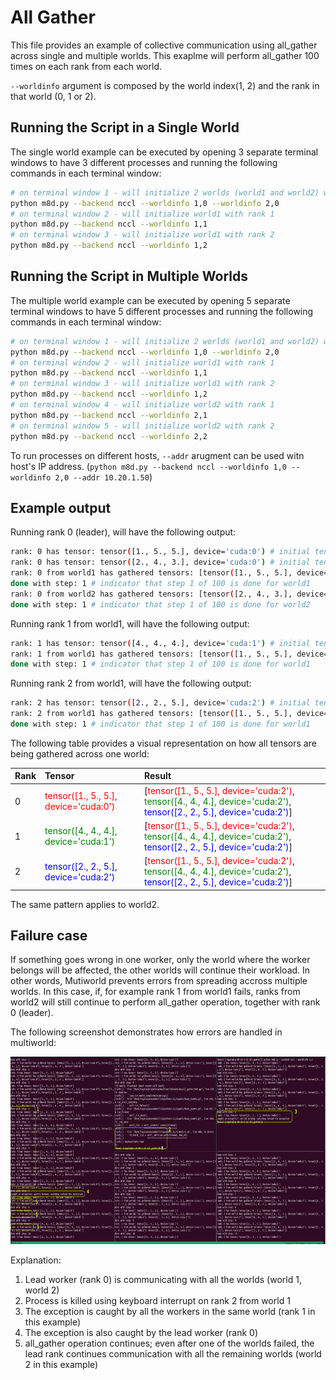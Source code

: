 # All Gather

This file provides an example of collective communication using all_gather across single and multiple worlds. This exaplme will perform all_gather 100 times on each rank from each world.

`--worldinfo` argument is composed by the world index(1, 2) and the rank in that world (0, 1 or 2).

## Running the Script in a Single World

The single world example can be executed by opening 3 separate terminal windows to have 3 different processes and running the following commands in each terminal window:

```bash
# on terminal window 1 - will initialize 2 worlds (world1 and world2) with rank 0
python m8d.py --backend nccl --worldinfo 1,0 --worldinfo 2,0
# on terminal window 2 - will initialize world1 with rank 1
python m8d.py --backend nccl --worldinfo 1,1
# on terminal window 3 - will initialize world1 with rank 2
python m8d.py --backend nccl --worldinfo 1,2
```

## Running the Script in Multiple Worlds

The multiple world example can be executed by opening 5 separate terminal windows to have 5 different processes and running the following commands in each terminal window:

```bash
# on terminal window 1 - will initialize 2 worlds (world1 and world2) with rank 0
python m8d.py --backend nccl --worldinfo 1,0 --worldinfo 2,0
# on terminal window 2 - will initialize world1 with rank 1
python m8d.py --backend nccl --worldinfo 1,1
# on terminal window 3 - will initialize world1 with rank 2
python m8d.py --backend nccl --worldinfo 1,2
# on terminal window 4 - will initialize world2 with rank 1
python m8d.py --backend nccl --worldinfo 2,1
# on terminal window 5 - will initialize world2 with rank 2
python m8d.py --backend nccl --worldinfo 2,2
```

To run processes on different hosts, `--addr` arugment can be used witn host's IP address. (`python m8d.py --backend nccl --worldinfo 1,0 --worldinfo 2,0 --addr 10.20.1.50`)

## Example output

Running rank 0 (leader), will have the following output:

```bash
rank: 0 has tensor: tensor([1., 5., 5.], device='cuda:0') # initial tensor for world1
rank: 0 has tensor: tensor([2., 4., 3.], device='cuda:0') # initial tensor for world2
rank: 0 from world1 has gathered tensors: [tensor([1., 5., 5.], device='cuda:0'), tensor([4., 4., 4.], device='cuda:0'), tensor([2., 2., 5.], device='cuda:0')] # gathered tensors from all workers from world1
done with step: 1 # indicator that step 1 of 100 is done for world1
rank: 0 from world2 has gathered tensors: [tensor([2., 4., 3.], device='cuda:0'), tensor([4., 3., 3.], device='cuda:0'), tensor([2., 6., 5.], device='cuda:0')] # gathered tensors from all workers from world2
done with step: 1 # indicator that step 1 of 100 is done for world2
```

Running rank 1 from world1, will have the following output:

```bash
rank: 1 has tensor: tensor([4., 4., 4.], device='cuda:1') # initial tensor for rank 1 from world1
rank: 1 from world1 has gathered tensors: [tensor([1., 5., 5.], device='cuda:1'), tensor([4., 4., 4.], device='cuda:1'), tensor([2., 2., 5.], device='cuda:1')] # gathered tensors from all workers from world1
done with step: 1 # indicator that step 1 of 100 is done for world1
```

Running rank 2 from world1, will have the following output:

```bash
rank: 2 has tensor: tensor([2., 2., 5.], device='cuda:2') # initial tensor for rank 2 from world1
rank: 2 from world1 has gathered tensors: [tensor([1., 5., 5.], device='cuda:2'), tensor([4., 4., 4.], device='cuda:2'), tensor([2., 2., 5.], device='cuda:2')] # gathered tensors from all workers from world1
done with step: 1 # indicator that step 1 of 100 is done for world1
```

The following table provides a visual representation on how all tensors are being gathered across one world:

| Rank        | Tensor                                                                 | Result                                                                                                                                                                                                                   |
| :---        | :----                                                                  | :---                                                                                                                                                                                                                     |
| 0           | <span style="color: red">tensor([1., 5., 5.], device='cuda:0')</span>  | [<span style="color: red">tensor([1., 5., 5.], device='cuda:2')</span>, <span style="color: green">tensor([4., 4., 4.], device='cuda:2')</span>, <span style="color: blue">tensor([2., 2., 5.], device='cuda:2')</span>] |
| 1           | <span style="color: green">tensor([4., 4., 4.], device='cuda:1')</span>| [<span style="color: red">tensor([1., 5., 5.], device='cuda:2')</span>, <span style="color: green">tensor([4., 4., 4.], device='cuda:2')</span>, <span style="color: blue">tensor([2., 2., 5.], device='cuda:2')</span>] |
| 2           | <span style="color: blue">tensor([2., 2., 5.], device='cuda:2')</span> | [<span style="color: red">tensor([1., 5., 5.], device='cuda:2')</span>, <span style="color: green">tensor([4., 4., 4.], device='cuda:2')</span>, <span style="color: blue">tensor([2., 2., 5.], device='cuda:2')</span>] |

The same pattern applies to world2.

## Failure case

If something goes wrong in one worker, only the world where the worker belongs will be affected, the other worlds will continue their workload.
In other words, Mutiworld prevents errors from spreading accross multiple worlds.
In this case, if, for example rank 1 from world1 fails, ranks from world2 will still continue to perform all_gather operation, together with rank 0 (leader).

The following screenshot demonstrates how errors are handled in multiworld:

<p align="center"><img src="../../docs/imgs/all_gather_error.png" alt="all_gather error handling" width="800" height="300"></p>

Explanation:

1. Lead worker (rank 0) is communicating with all the worlds (world 1, world 2)
2. Process is killed using keyboard interrupt on rank 2 from world 1
3. The exception is caught by all the workers in the same world (rank 1 in this example)
4. The exception is also caught by the lead worker (rank 0)
5. all_gather operation continues; even after one of the worlds failed, the lead rank continues communication with all the remaining worlds (world 2 in this example)
